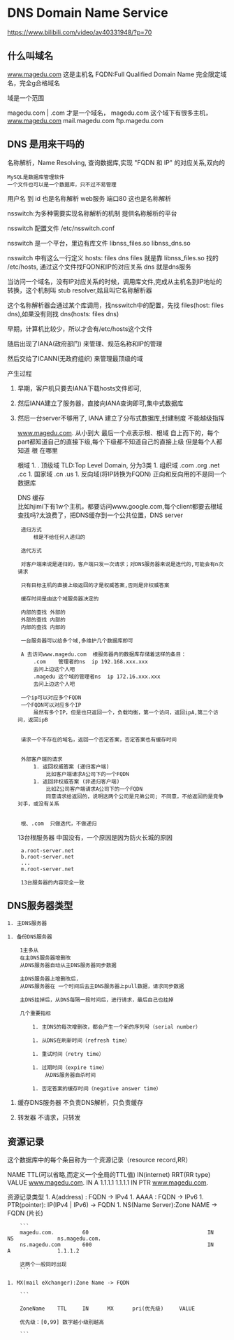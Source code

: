 # DNS Domain Name Service
https://www.bilibili.com/video/av40331948/?p=70

## 什么叫域名
www.magedu.com 这是主机名 FQDN:Full Qualified Domain Name 完全限定域名，完全g合格域名

域是一个范围

magedu.com | .com  才是一个域名，
magedu.com 这个域下有很多主机，
    www.magedu.com
    mail.magedu.com
    ftp.magedu.com

## DNS 是用来干吗的
名称解析，Name Resolving, 查询数据库,实现 "FQDN 和 IP" 的对应关系,双向的

    MySQL是数据库管理软件
    一个文件也可以是一个数据库，只不过不易管理

用户名 到 id 也是名称解析
web服务 端口80 这也是名称解析

nsswitch:为多种需要实现名称解析的机制 提供名称解析的平台

nsswitch 配置文件 /etc/nsswitch.conf

nsswitch 是一个平台，里边有库文件  libnss_files.so   libnss_dns.so

nsswitch 中有这么一行定义
    hosts:  files   dns
        files 就是靠 libnss_files.so 找的 /etc/hosts, 通过这个文件找FQDN和IP的对应关系
        dns 就是dns服务

当访问一个域名，没有IP对应关系的时候，调用库文件,完成从主机名到IP地址的转换，这个机制叫 stub resolver,姑且叫它名称解析器

这个名称解析器会通过某个库调用，找nsswitch中的配置，先找 files(host: files dns),如果没有则找 dns(hosts: files dns)

早期，计算机比较少，所以才会有/etc/hosts这个文件
    
随后出现了IANA(政府部门) 来管理、规范名称和IP的管理

然后交给了ICANN(无政府组织) 来管理最顶级的域

产生过程

1. 早期，客户机只要去IANA下载hosts文件即可,
1. 然后IANA建立了服务器，直接向IANA查询即可,集中式数据库
1. 然后一台server不够用了, IANA 建立了分布式数据库,封建制度
    不能越级指挥

    www.magedu.com.
    从小到大
    最后一个点表示根、根域
    自上而下的，每个part都知道自己的直接下级,每个下级都不知道自己的直接上级
    但是每个人都知道 根 在哪里

    根域
        1. .
    顶级域 TLD:Top Level Domain, 分为3类
        1. 组织域
            .com
            .org
            .net
            .cc
        1. 国家域
            .cn
            .us
        1. 反向域(将IP转换为FQDN)
            正向和反向用的不是同一个数据库


    DNS 缓存            
        比如hjimi下有1w个主机，都要访问www.google.com,每个client都要去根域查找吗?太浪费了，把DNS缓存到一个公共位置，DNS server

        递归方式
            根是不给任何人递归的
    
        迭代方式

        对客户端来说是递归的，客户端只发一次请求；对DNS服务器来说是迭代的,可能会有n次请求

        只有目标主机的直接上级返回的才是权威答案,否则是非权威答案

        缓存时间是由这个域服务器决定的

        内部的查找 外部的
        外部的查找 内部的
        内部的查找 内部的

        一台服务器可以给多个域,多维护几个数据库即可

        A 去访问www.magedu.com  根服务器内的数据库存储着这样的条目：
            .com    管理者的ns  ip 192.168.xxx.xxx
            去问上边这个人吧
            .magedu 这个域的管理者ns  ip 172.16.xxx.xxx
            去问上边这个人吧
        
        一个ip可以对应多个FQDN
        一个FQDN可以对应多个IP
            虽然有多个IP，但是也只返回一个，负载均衡，第一个访问，返回ipA,第二个访问，返回ipB
        

        请求一个不存在的域名，返回一个否定答案，否定答案也有缓存时间


        外部客户端的请求
            1. 返回权威答案 (递归客户端)
                比如客户端请求A公司下的一个FQDN
            1. 返回非权威答案 (非递归客户端) 
                比如Z公司客户端请求A公司下的一个FQDN
                同意请求给返回的，说明这两个公司是兄弟公司; 不同意，不给返回的是竞争对手，或没有关系
         
        
        根、.com  只做迭代，不做递归



    13台根服务器
        中国没有，一个原因是因为防火长城的原因

        a.root-server.net
        b.root-server.net
        ...
        m.root-server.net

        13台服务器的内容完全一致


## DNS服务器类型
    1. 主DNS服务器

    1. 备份DNS服务器

        1主多从
        在主DNS服务器增删改
        从DNS服务器自动从主DNS服务器同步数据
        
        主DNS服务器上增删改后，
        从DNS服务器在 一个时间后去主DNS服务器上pull数据，请求同步数据

        主DNS挂掉后，从DNS每隔一段时间后，进行请求，最后自己也挂掉

        几个重要指标

            1. 主DNS的每次增删改，都会产生一个新的序列号（serial number）

            1. 从DNS在刷新时间（refresh time）

            1. 重试时间（retry time）

            1. 过期时间（expire time）
                从DNS服务器自杀时间

            1. 否定答案的缓存时间（negative answer time）
        

1. 缓存DNS服务器
    不负责DNS解析，只负责缓存

1. 转发器
    不请求，只转发


## 资源记录

这个数据库中的每个条目称为一个资源记录（resource record,RR）

NAME                TTL(可以省略,而定义一个全局的TTL值)     IN(internet)    RRT(RR type)    VALUE
www.magedu.com.                                             IN              A               1.1.1.1
1.1.1.1                                                     IN              PTR             www.magedu.com.

资源记录类型
    1. A(address)  : FQDN -> IPv4
    1. AAAA        : FQDN -> IPv6
    1. PTR(pointer): IP(IPv4 | IPv6) -> FQDN
    1. NS(Name Server):Zone NAME -> FQDN  (片长)    

        ```
        magedu.com.         60                                      IN              NS              ns.magedu.com.
        ns.magedu.com       600                                     IN              A               1.1.1.2

        这两个一般同时出现
        ```

    1. MX(mail eXchanger):Zone Name -> FQDN
        
        ```
        
        ZoneName    TTL     IN      MX      pri(优先级)     VALUE

        优先级：[0,99] 数字越小级别越高

        ```














